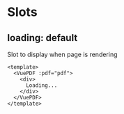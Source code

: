 # Slots

## loading: default

Slot to display when page is rendering

```vue
<template>
  <VuePDF :pdf="pdf">
    <div>
      Loading...
    </div>
  </VuePDF>
</template>
```